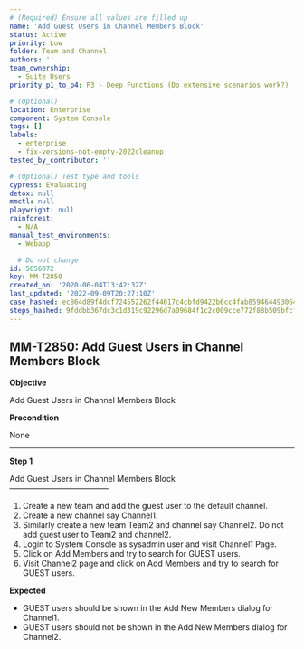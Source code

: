 ```yaml
---
# (Required) Ensure all values are filled up
name: 'Add Guest Users in Channel Members Block'
status: Active
priority: Low
folder: Team and Channel
authors: ''
team_ownership:
  - Suite Users
priority_p1_to_p4: P3 - Deep Functions (Do extensive scenarios work?)

# (Optional)
location: Enterprise
component: System Console
tags: []
labels:
  - enterprise
  - fix-versions-not-empty-2022cleanup
tested_by_contributor: ''

# (Optional) Test type and tools
cypress: Evaluating
detox: null
mmctl: null
playwright: null
rainforest:
  - N/A
manual_test_environments:
  - Webapp

  # Do not change
id: 5656072
key: MM-T2850
created_on: '2020-06-04T13:42:32Z'
last_updated: '2022-09-09T20:27:10Z'
case_hashed: ec864d89f4dcf724552262f44017c4cbfd9422b6cc4fab859464493064c8aa199c9056454e3c41c03d75ab4063f83b54
steps_hashed: 9fddbb367dc3c1d319c92296d7a09684f1c2c009cce772f88b509bfcf1ac9d4295555391fe059ceeb4f67c5fc83dd495
---
```


<!-- (Auto-generated) Based on frontmatter's "key" and "name" -->

## MM-T2850: Add Guest Users in Channel Members Block

**Objective**

Add Guest Users in Channel Members Block

**Precondition**

None

---

**Step 1**

Add Guest Users in Channel Members Block\
–––––––––––––––––––––––––

1. Create a new team and add the guest user to the default channel.
2. Create a new channel say Channel1.
3. Similarly create a new team Team2 and channel say Channel2. Do not add guest user to Team2 and channel2.
4. Login to System Console as sysadmin user and visit Channel1 Page.
5. Click on Add Members and try to search for GUEST users.
6. Visit Channel2 page and click on Add Members and try to search for GUEST users.

**Expected**

- GUEST users should be shown in the Add New Members dialog for Channel1.
- GUEST users should not be shown in the Add New Members dialog for Channel2.
